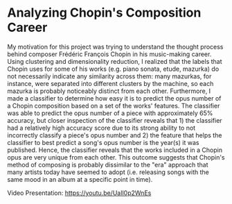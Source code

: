 # Analyzing Chopin's Composition Career

My motivation for this project was trying to understand the thought process behind composer Frédéric François Chopin in his music-making career. Using clustering and dimensionality reduction, I realized that the labels that Chopin uses for some of his works (e.g. piano sonata, etude, mazurka) do not necessarily indicate any similarity across them: many mazurkas, for instance, were separated into different clusters by the machine, so each mazurka is probably noticeably distinct from each other. Furthermore, I made a classifier to determine how easy it is to predict the opus number of a Chopin composition based on a set of the works' features. The classifier was able to predict the opus number of a piece with approximately 65% accuracy, but closer inspection of the classifier reveals that 1) the classifier had a relatively high accuracy score due to its strong ability to not incorrectly classify a piece's opus number and 2) the feature that helps the classifier to best predict a song's opus number is the year(s) it was published. Hence, the classifier reveals that the works included in a Chopin opus are very unique from each other. This outcome suggests that Chopin's method of composing is probably dissimilar to the "era" approach that many artists today have seemed to adopt (i.e. releasing songs with the same mood in an album at a specific point in time).

Video Presentation: https://youtu.be/UaIl0p2WnEs
